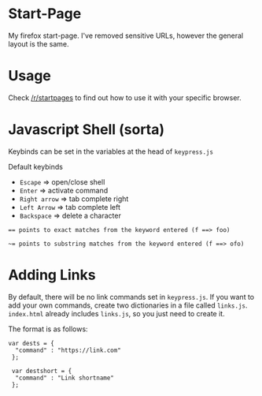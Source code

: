 # Start-Page
My firefox start-page. I've removed sensitive URLs, however the general layout is the same.

# Usage
Check [/r/startpages](https://www.reddit.com/r/startpages/) to find out how to use it with your specific browser.

# Javascript Shell (sorta)

Keybinds can be set in the variables at the head of `keypress.js`

Default keybinds
- `Escape` => open/close shell
- `Enter` => activate command
- `Right arrow` => tab complete right
- `Left Arrow` => tab complete left
- `Backspace` => delete a character

```
== points to exact matches from the keyword entered (f ==> foo)

~= points to substring matches from the keyword entered (f ==> ofo)
```

# Adding Links

By default, there will be no link commands set in `keypress.js`. If you want to add your own commands, create two dictionaries in a file called `links.js`. `index.html` already includes `links.js`, so you just need to create it.     

The format is as follows:
```
var dests = {
  "command" : "https://link.com"
 };
 
 var destshort = {
  "command" : "Link shortname"
 };
 ```
